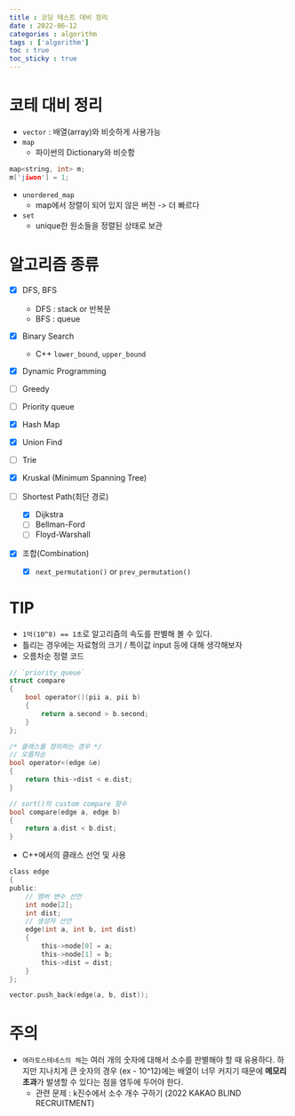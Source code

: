 ```yaml
---
title : 코딩 테스트 대비 정리
date : 2022-06-12
categories : algorithm
tags : ['algorithm']
toc : true
toc_sticky : true
---
```

# 코테 대비 정리
- `vector` : 배열(array)와 비슷하게 사용가능
- `map`
  - 파이썬의 Dictionary와 비슷함
```c
map<string, int> m;
m['jiwon'] = 1;
```
- `unordered_map`
  - map에서 정렬이 되어 있지 않은 버전 -> 더 빠르다
- `set`
  - unique한 원소들을 정렬된 상태로 보관

# 알고리즘 종류
- [X] DFS, BFS
  - DFS : stack or 반복문
  - BFS : queue

- [X] Binary Search
  - C++ `lower_bound`, `upper_bound`
- [X] Dynamic Programming
- [ ] Greedy
- [ ] Priority queue
- [X] Hash Map
- [X] Union Find
- [ ] Trie
- [X] Kruskal (Minimum Spanning Tree)
- [ ] Shortest Path(최단 경로)
  - [X] Dijkstra
  - [ ] Bellman-Ford
  - [ ] Floyd-Warshall
- [X] 조합(Combination)
  - [X] `next_permutation()` or `prev_permutation()`

# TIP
- `1억(10^8) == 1초`로 알고리즘의 속도를 판별해 볼 수 있다.
- 틀리는 경우에는 자료형의 크기 / 특이값 input 등에 대해 생각해보자
- 오름차순 정렬 코드
```c
// `priority_queue`
struct compare
{
    bool operator()(pii a, pii b)
    {
        return a.second > b.second;
    }
};

/* 클래스를 정의하는 경우 */
// 오름차순
bool operator<(edge &e)
{
    return this->dist < e.dist;
}

// sort()의 custom compare 함수
bool compare(edge a, edge b)
{
    return a.dist < b.dist;
}
```
- C++에서의 클래스 선언 및 사용
```c
class edge
{
public:
    // 멤버 변수 선언
    int node[2];
    int dist;
    // 생성자 선언
    edge(int a, int b, int dist)
    {
        this->node[0] = a;
        this->node[1] = b;
        this->dist = dist;
    }
};

vector.push_back(edge(a, b, dist));

```

# 주의
- `에라토스테네스의 체`는 여러 개의 숫자에 대해서 소수를 판별해야 할 때 유용하다. 하지만 지나치게 큰 숫자의 경우 (ex - 10^12)에는 배열이 너무 커지기 때문에 **메모리 초과**가 발생할 수 있다는 점을 염두에 두어야 한다.
  - 관련 문제 : k진수에서 소수 개수 구하기 (2022 KAKAO BLIND RECRUITMENT)
